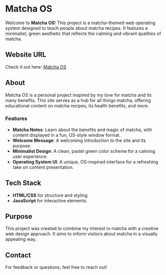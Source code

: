 # Matcha OS

Welcome to **Matcha OS**! This project is a matcha-themed web operating system designed to teach people about matcha recipes. It features a minimalist, green aesthetic that reflects the calming and vibrant qualities of matcha.

## Website URL

Check it out here: [Matcha OS](https://aaronsfunstuff.github.io/matcha-web-os-portfolio/)

## About

Matcha OS is a personal project inspired by my love for matcha and its many benefits. This site serves as a hub for all things matcha, offering educational content on matcha recipes, its health benefits, and more.

### Features

- **Matcha Notes**: Learn about the benefits and magic of matcha, with content displayed in a fun, OS-style window format.
- **Welcome Message**: A welcoming introduction to the site and its purpose.
- **Minimalist Design**: A clean, pastel green color scheme for a calming user experience.
- **Operating System UI**: A unique, OS-inspired interface for a refreshing take on content presentation.

## Tech Stack

- **HTML/CSS** for structure and styling.
- **JavaScript** for interactive elements.

## Purpose

This project was created to combine my interest in matcha with a creative web design approach. It aims to inform visitors about matcha in a visually appealing way.

## Contact

For feedback or questions, feel free to reach out!

